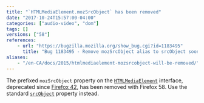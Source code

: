 ```yaml
---
title: "`HTMLMediaElement.mozSrcObject` has been removed"
date: "2017-10-24T15:57:00-04:00"
categories: ["audio-video", "dom"]
tags: []
versions: ["58"]
references:
    - url: "https://bugzilla.mozilla.org/show_bug.cgi?id=1183495"
      title: "Bug 1183495 - Remove mozSrcObject alias to srcObject soon"
aliases:
    - "/en-CA/docs/2015/htmlmediaelement-mozsrcobject-will-be-removed/"
---
```

The prefixed `mozSrcObject` property on the [`HTMLMediaElement`](https://developer.mozilla.org/en-US/docs/Web/API/HTMLMediaElement) interface, deprecated since [Firefox 42](https://www.fxsitecompat.com/en-CA/docs/2015/htmlmediaelement-srcobject-has-been-unprefixed/), has been removed with Firefox 58. Use the standard [`srcObject`](https://developer.mozilla.org/en-US/docs/Web/API/HTMLMediaElement/srcObject) property instead.
